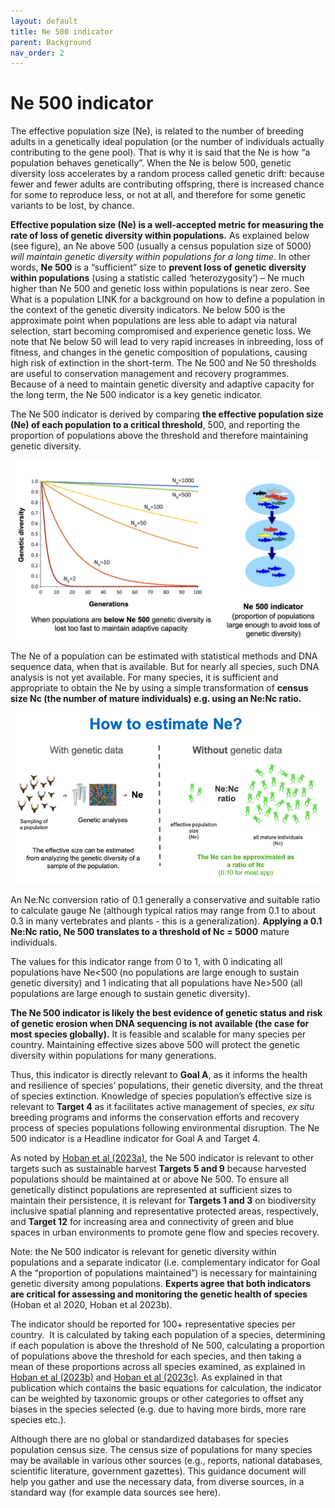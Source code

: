 ```yaml
---
layout: default
title: Ne 500 indicator
parent: Background
nav_order: 2
---
```


# Ne 500 indicator

The effective population size (Ne), is related to the number of breeding adults in a genetically ideal population (or the number of individuals actually contributing to the gene pool). That is why it is said that the Ne is how “a population behaves genetically”. When the Ne is below 500, genetic diversity loss accelerates by a random process called genetic drift: because fewer and fewer adults are contributing offspring, there is increased chance for some to reproduce less, or not at all, and therefore for some genetic variants to be lost, by chance.

**Effective population size (Ne) is a well-accepted metric for measuring the rate of loss of genetic diversity within populations.** As explained below (see figure), an Ne above 500 (usually a census population size of 5000) *will maintain genetic diversity within populations for a long time*. In other words, **Ne 500** is a “sufficient” size to **prevent loss of genetic diversity within populations** (using a statistic called ‘heterozygosity’) – Ne much higher than Ne 500 and genetic loss within populations is near zero. See What is a population LINK for a background on how to define a population in the context of the genetic diversity indicators. Ne below 500 is the approximate point when populations are less able to adapt via natural selection, start becoming compromised and experience genetic loss. We note that Ne below 50 will lead to very rapid increases in inbreeding, loss of fitness, and changes in the genetic composition of populations, causing high risk of extinction in the short-term. The Ne 500 and Ne 50 thresholds are useful to conservation management and recovery programmes. Because of a need to maintain genetic diversity and adaptive capacity for the long term, the Ne 500 indicator is a key genetic indicator.

The Ne 500 indicator is derived by comparing **the effective population size (Ne) of each population to a critical threshold**, 500, and reporting the proportion of populations above the threshold and therefore maintaining genetic diversity. 

![](Ne500_Fig1.png)

The Ne of a population can be estimated with statistical methods and DNA sequence data, when that is available. But for nearly all species, such DNA analysis is not yet available. For many species, it is sufficient and appropriate to obtain the Ne by using a simple transformation of **census size Nc (the number of mature individuals) e.g. using an Ne:Nc ratio.**

![](Ne500_Fig2.png)

An Ne:Nc conversion ratio of 0.1 generally a conservative and suitable ratio to calculate gauge Ne (although typical ratios may range from 0.1 to about 0.3 in many vertebrates and plants - this is a generalization). **Applying a 0.1 Ne:Nc ratio, Ne 500 translates to a threshold of Nc = 5000** mature individuals.  

The values for this indicator range from 0 to 1, with 0 indicating all populations have Ne<500 (no populations are large enough to sustain genetic diversity) and 1 indicating that all populations have Ne>500 (all populations are large enough to sustain genetic diversity).

**The Ne 500 indicator is likely the best evidence of genetic status and risk of genetic erosion when DNA sequencing is not available (the case for most species globally).** It is feasible and scalable for many species per country. Maintaining effective sizes above 500 will protect the genetic diversity within populations for many generations.

Thus, this indicator is directly relevant to **Goal A**, as it informs the health and resilience of species’ populations, their genetic diversity, and the threat of species extinction. Knowledge of species population’s effective size is relevant to **Target 4** as it facilitates active management of species, *ex situ* breeding programs and informs the conservation efforts and recovery process of species populations following environmental disruption. The Ne 500 indicator is a Headline indicator for Goal A and Target 4.

As noted by [Hoban et al (2023a)](https://link.springer.com/article/10.1007/s10592-022-01492-0), the Ne 500 indicator is relevant to other targets such as sustainable harvest **Targets 5 and 9** because harvested populations should be maintained at or above Ne 500. To ensure all genetically distinct populations are represented at sufficient sizes to maintain their persistence, it is relevant for **Targets 1 and 3** on biodiversity inclusive spatial planning and representative protected areas, respectively, and **Target 12** for increasing area and connectivity of green and blue spaces in urban environments to promote gene flow and species recovery. 

Note: the Ne 500 indicator is relevant for genetic diversity within populations and a separate indicator (i.e. complementary indicator for Goal A the “proportion of populations maintained”) is necessary for maintaining genetic diversity among populations. **Experts agree that both indicators are critical for assessing and monitoring the genetic health of species** (Hoban et al 2020, Hoban et al 2023b).

The indicator should be reported for 100+ representative species per country.  It is calculated by taking each population of a species, determining if each population is above the threshold of Ne 500, calculating a proportion of populations above the threshold for each species, and then taking a mean of these proportions across all species examined, as explained in [Hoban et al (2023b)](https://doi.org/10.1111/conl.12953) and [Hoban et al (2023c)](https://doi.org/10.32942/X2QK5W). As explained in that publication which contains the basic equations for calculation, the indicator can be weighted by taxonomic groups or other categories to offset any biases in the species selected (e.g. due to having more birds, more rare species etc.).

Although there are no global or standardized databases for species population census size. The census size of populations for many species may be available in various other sources (e.g., reports, national databases, scientific literature, government gazettes). This guidance document will help you gather and use the necessary data, from diverse sources, in a standard way (for example data sources see here).
